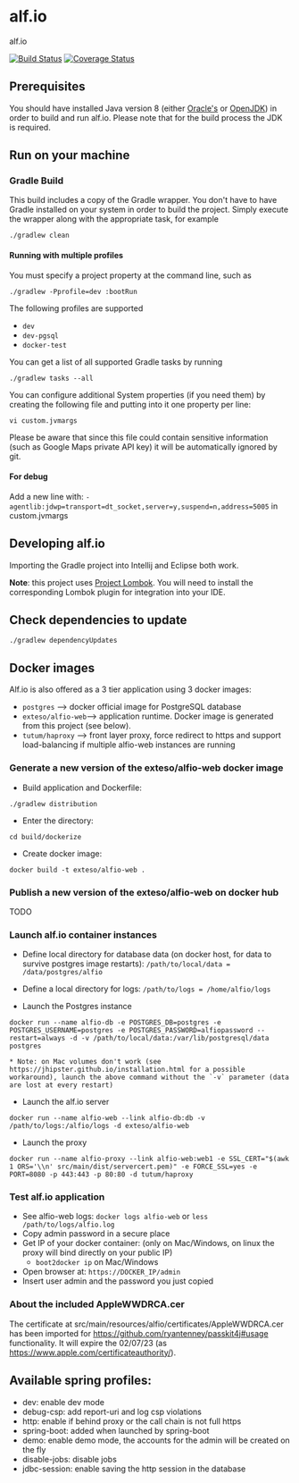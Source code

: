 alf.io
========

alf.io

[![Build Status](http://img.shields.io/travis/alfio-event/alf.io/master.svg)](https://travis-ci.org/alfio-event/alf.io) [![Coverage Status](https://img.shields.io/coveralls/alfio-event/alf.io.svg)](https://coveralls.io/r/alfio-event/alf.io)

## Prerequisites

You should have installed Java version 8 (either [Oracle's](http://www.oracle.com/technetwork/java/javase/downloads/index.html) or [OpenJDK](http://openjdk.java.net/install/)) in order to build and run alf.io. Please note that for the build process the JDK is required.

## Run on your machine

### Gradle Build

This build includes a copy of the Gradle wrapper. You don't have to have Gradle installed on your system in order to build
the project. Simply execute the wrapper along with the appropriate task, for example

```
./gradlew clean
```

#### Running with multiple profiles

You must specify a project property at the command line, such as
```
./gradlew -Pprofile=dev :bootRun
```

The following profiles are supported

 * `dev`
 * `dev-pgsql`
 * `docker-test`

You can get a list of all supported Gradle tasks by running
```
./gradlew tasks --all
```

You can configure additional System properties (if you need them) by creating the following file and putting into it one property per line:
```
vi custom.jvmargs
```

Please be aware that since this file could contain sensitive information (such as Google Maps private API key) it will be automatically ignored by git.

#### For debug

Add a new line with: `-agentlib:jdwp=transport=dt_socket,server=y,suspend=n,address=5005` in custom.jvmargs


## Developing alf.io
Importing the Gradle project into Intellij and Eclipse both work.

**Note**: this project uses [Project Lombok](https://projectlombok.org/). You will need to install the corresponding Lombok plugin for integration into your IDE.

## Check dependencies to update

`./gradlew dependencyUpdates`

## Docker images
Alf.io is also offered as a 3 tier application using 3 docker images:

 * `postgres` --> docker official image for PostgreSQL database
 * `exteso/alfio-web`--> application runtime. Docker image is generated from this project (see below).
 * `tutum/haproxy` --> front layer proxy, force redirect to https and support load-balancing if multiple alfio-web instances are running

### Generate a new version of the exteso/alfio-web docker image
 * Build application and Dockerfile:
 ```
 ./gradlew distribution
 ```

 * Enter the directory:
 ```
 cd build/dockerize
 ```

 * Create docker image:
 ```
 docker build -t exteso/alfio-web .
 ```

### Publish a new version of the exteso/alfio-web on docker hub
TODO

### Launch alf.io container instances
 * Define local directory for database data (on docker host, for data to survive postgres image restarts):  `/path/to/local/data = /data/postgres/alfio`

 * Define a local directory for logs: `/path/to/logs = /home/alfio/logs`

 * Launch the Postgres instance
 ```
 docker run --name alfio-db -e POSTGRES_DB=postgres -e POSTGRES_USERNAME=postgres -e POSTGRES_PASSWORD=alfiopassword --restart=always -d -v /path/to/local/data:/var/lib/postgresql/data postgres
 ```
    * Note: on Mac volumes don't work (see https://jhipster.github.io/installation.html for a possible workaround), launch the above command without the `-v` parameter (data are lost at every restart)

 * Launch the alf.io server
 ```
 docker run --name alfio-web --link alfio-db:db -v /path/to/logs:/alfio/logs -d exteso/alfio-web
 ```

 * Launch the proxy
 ```
 docker run --name alfio-proxy --link alfio-web:web1 -e SSL_CERT="$(awk 1 ORS='\\n' src/main/dist/servercert.pem)" -e FORCE_SSL=yes -e PORT=8080 -p 443:443 -p 80:80 -d tutum/haproxy
 ```

### Test alf.io application
 * See alfio-web logs: `docker logs alfio-web` or `less /path/to/logs/alfio.log`
 * Copy admin password in a secure place
 * Get IP of your docker container: (only on Mac/Windows, on linux the proxy will bind directly on your public IP)
    * `boot2docker ip` on Mac/Windows
 * Open browser at: `https://DOCKER_IP/admin`
 * Insert user admin and the password you just copied

### About the included AppleWWDRCA.cer

The certificate at src/main/resources/alfio/certificates/AppleWWDRCA.cer has been imported for https://github.com/ryantenney/passkit4j#usage functionality.
It will expire the 02/07/23 (as https://www.apple.com/certificateauthority/).

## Available spring profiles:

 - dev: enable dev mode
 - debug-csp: add report-uri and log csp violations
 - http: enable if behind proxy or the call chain is not full https
 - spring-boot: added when launched by spring-boot
 - demo: enable demo mode, the accounts for the admin will be created on the fly
 - disable-jobs: disable jobs
 - jdbc-session: enable saving the http session in the database
